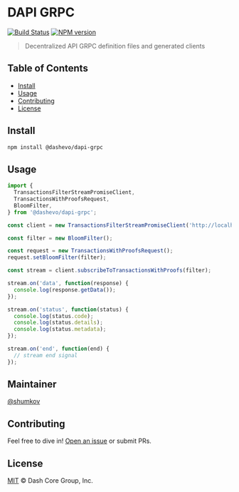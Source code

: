 # DAPI GRPC

[![Build Status](https://travis-ci.com/dashevo/dapi-grpc.svg?branch=master)](https://travis-ci.com/dashevo/dapi-grpc)
[![NPM version](https://img.shields.io/npm/v/@dashevo/dapi-grpc.svg)](https://npmjs.org/package/@dashevo/dapi-grpc)

> Decentralized API GRPC definition files and generated clients

## Table of Contents

- [Install](#install)
- [Usage](#usage)
- [Contributing](#contributing)
- [License](#license)

## Install

```sh
npm install @dashevo/dapi-grpc
```

## Usage

```js
import {
  TransactionsFilterStreamPromiseClient,
  TransactionsWithProofsRequest,
  BloomFilter,
} from '@dashevo/dapi-grpc';

const client = new TransactionsFilterStreamPromiseClient('http://localhost:8080');

const filter = new BloomFilter();

const request = new TransactionsWithProofsRequest();
request.setBloomFilter(filter);

const stream = client.subscribeToTransactionsWithProofs(filter);

stream.on('data', function(response) {
  console.log(response.getData());
});

stream.on('status', function(status) {
  console.log(status.code);
  console.log(status.details);
  console.log(status.metadata);
});

stream.on('end', function(end) {
  // stream end signal
});
```

## Maintainer

[@shumkov](https://github.com/shumkov)

## Contributing

Feel free to dive in! [Open an issue](https://github.com/dashevo/dapi-grpc/issues/new) or submit PRs.

## License

[MIT](LICENSE) &copy; Dash Core Group, Inc.

